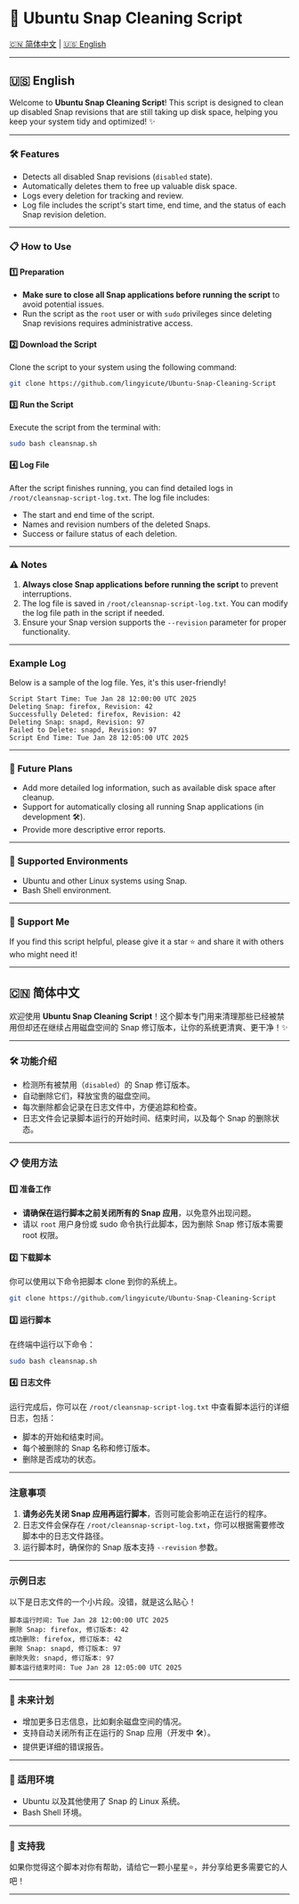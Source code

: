 # 🧹 Ubuntu Snap Cleaning Script

[🇨🇳 简体中文](https://github.com/lingyicute/Ubuntu-Snap-Cleaning-Script?tab=readme-ov-file#-%E7%AE%80%E4%BD%93%E4%B8%AD%E6%96%87) | [🇺🇸 English](https://github.com/lingyicute/Ubuntu-Snap-Cleaning-Script/edit/main/README.md#-english)

---

## 🇺🇸 English

Welcome to **Ubuntu Snap Cleaning Script**! This script is designed to clean up disabled Snap revisions that are still taking up disk space, helping you keep your system tidy and optimized! ✨

---

### 🛠 Features
- Detects all disabled Snap revisions (`disabled` state).
- Automatically deletes them to free up valuable disk space.
- Logs every deletion for tracking and review.
- Log file includes the script's start time, end time, and the status of each Snap revision deletion.

---

### 📋 How to Use

#### 1️⃣ Preparation
- **Make sure to close all Snap applications before running the script** to avoid potential issues.
- Run the script as the `root` user or with `sudo` privileges since deleting Snap revisions requires administrative access.

#### 2️⃣ Download the Script
Clone the script to your system using the following command:
```bash
git clone https://github.com/lingyicute/Ubuntu-Snap-Cleaning-Script
```

#### 3️⃣ Run the Script
Execute the script from the terminal with:
```bash
sudo bash cleansnap.sh
```

#### 4️⃣ Log File
After the script finishes running, you can find detailed logs in `/root/cleansnap-script-log.txt`. The log file includes:
- The start and end time of the script.
- Names and revision numbers of the deleted Snaps.
- Success or failure status of each deletion.

---

### ⚠️ Notes
1. **Always close Snap applications before running the script** to prevent interruptions.
2. The log file is saved in `/root/cleansnap-script-log.txt`. You can modify the log file path in the script if needed.
3. Ensure your Snap version supports the `--revision` parameter for proper functionality.

---

### Example Log
Below is a sample of the log file. Yes, it's this user-friendly!
```
Script Start Time: Tue Jan 28 12:00:00 UTC 2025
Deleting Snap: firefox, Revision: 42
Successfully Deleted: firefox, Revision: 42
Deleting Snap: snapd, Revision: 97
Failed to Delete: snapd, Revision: 97
Script End Time: Tue Jan 28 12:05:00 UTC 2025
```

---

### 🌟 Future Plans
- Add more detailed log information, such as available disk space after cleanup.
- Support for automatically closing all running Snap applications (in development 🛠).
- Provide more descriptive error reports.

---

### 🐧 Supported Environments
- Ubuntu and other Linux systems using Snap.
- Bash Shell environment.

---

### 💖 Support Me
If you find this script helpful, please give it a star ⭐ and share it with others who might need it!

---

## 🇨🇳 简体中文

欢迎使用 **Ubuntu Snap Cleaning Script**！这个脚本专门用来清理那些已经被禁用但却还在继续占用磁盘空间的 Snap 修订版本，让你的系统更清爽、更干净！✨

---

### 🛠 功能介绍
- 检测所有被禁用（`disabled`）的 Snap 修订版本。
- 自动删除它们，释放宝贵的磁盘空间。
- 每次删除都会记录在日志文件中，方便追踪和检查。
- 日志文件会记录脚本运行的开始时间、结束时间，以及每个 Snap 的删除状态。
---

### 📋 使用方法

#### 1️⃣ 准备工作
- **请确保在运行脚本之前关闭所有的 Snap 应用**，以免意外出现问题。
- 请以 `root` 用户身份或 sudo 命令执行此脚本，因为删除 Snap 修订版本需要 root 权限。

#### 2️⃣ 下载脚本
你可以使用以下命令把脚本 clone 到你的系统上。
```bash
git clone https://github.com/lingyicute/Ubuntu-Snap-Cleaning-Script
```

#### 3️⃣ 运行脚本
在终端中运行以下命令：
```bash
sudo bash cleansnap.sh
```

#### 4️⃣ 日志文件
运行完成后，你可以在 `/root/cleansnap-script-log.txt` 中查看脚本运行的详细日志，包括：
- 脚本的开始和结束时间。
- 每个被删除的 Snap 名称和修订版本。
- 删除是否成功的状态。

---

### 注意事项
1. **请务必先关闭 Snap 应用再运行脚本**，否则可能会影响正在运行的程序。
2. 日志文件会保存在 `/root/cleansnap-script-log.txt`，你可以根据需要修改脚本中的日志文件路径。
3. 运行脚本时，确保你的 Snap 版本支持 `--revision` 参数。

---

### 示例日志
以下是日志文件的一个小片段。没错，就是这么贴心！
```
脚本运行时间: Tue Jan 28 12:00:00 UTC 2025
删除 Snap: firefox, 修订版本: 42
成功删除: firefox, 修订版本: 42
删除 Snap: snapd, 修订版本: 97
删除失败: snapd, 修订版本: 97
脚本运行结束时间: Tue Jan 28 12:05:00 UTC 2025
```

---

### 🌟 未来计划
- 增加更多日志信息，比如剩余磁盘空间的情况。
- 支持自动关闭所有正在运行的 Snap 应用（开发中 🛠）。
- 提供更详细的错误报告。

---

### 🐧 适用环境
- Ubuntu 以及其他使用了 Snap 的 Linux 系统。
- Bash Shell 环境。

---

### 💖 支持我
如果你觉得这个脚本对你有帮助，请给它一颗小星星⭐，并分享给更多需要它的人吧！

---

